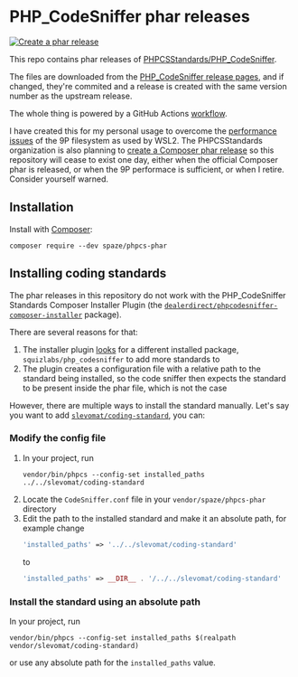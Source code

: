 # PHP_CodeSniffer phar releases

[![Create a phar release](https://github.com/spaze/phpcs-phar/actions/workflows/create-release.yml/badge.svg)](https://github.com/spaze/phpcs-phar/actions/workflows/create-release.yml)

This repo contains phar releases of [PHPCSStandards/PHP_CodeSniffer](https://github.com/PHPCSStandards/PHP_CodeSniffer).

The files are downloaded from the [PHP_CodeSniffer release pages](https://github.com/PHPCSStandards/PHP_CodeSniffer/releases),
and if changed, they're commited and a release is created with the same version number as the upstream release.

The whole thing is powered by a GitHub Actions [workflow](.github/workflows/create-release.yml).

I have created this for my personal usage to overcome the [performance issues](https://github.com/microsoft/WSL/discussions/9412) of the 9P filesystem as used by WSL2.
The PHPCSStandards organization is also planning to [create a Composer phar release](https://github.com/PHPCSStandards/PHP_CodeSniffer/issues/318) so this repository will cease to exist one day,
either when the official Composer phar is released, or when the 9P performace is sufficient, or when I retire. Consider yourself warned.

## Installation
Install with [Composer](https://getcomposer.org/):
```
composer require --dev spaze/phpcs-phar
```

## Installing coding standards
The phar releases in this repository do not work with the PHP_CodeSniffer Standards Composer Installer Plugin (the [`dealerdirect/phpcodesniffer-composer-installer`](https://packagist.org/packages/dealerdirect/phpcodesniffer-composer-installer) package).

There are several reasons for that:
1. The installer plugin [looks](https://github.com/PHPCSStandards/composer-installer/blob/290bcb677628f4d829f64a4337bf0b9237238f0b/src/Plugin.php#L47) for a different installed package, `squizlabs/php_codesniffer` to add more standards to
2. The plugin creates a configuration file with a relative path to the standard being installed, so the code sniffer then expects the standard to be present inside the phar file, which is not the case

However, there are multiple ways to install the standard manually. Let's say you want to add [`slevomat/coding-standard`](https://github.com/slevomat/coding-standard), you can:
### Modify the config file
1. In your project, run
   ```
   vendor/bin/phpcs --config-set installed_paths ../../slevomat/coding-standard
   ```
3. Locate the `CodeSniffer.conf` file in your `vendor/spaze/phpcs-phar` directory
4. Edit the path to the installed standard and make it an absolute path, for example change 
   ```php
   'installed_paths' => '../../slevomat/coding-standard'
   ```
   to
   ```php
   'installed_paths' => __DIR__ . '/../../slevomat/coding-standard'
   ```
### Install the standard using an absolute path
In your project, run
```
vendor/bin/phpcs --config-set installed_paths $(realpath vendor/slevomat/coding-standard)
```
or use any absolute path for the `installed_paths` value.
